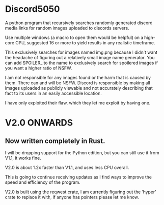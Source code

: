 # Discord5050
A python program that recursively searches randomly generated discord media links for random images uploaded to discords servers.

Use multiple windows (a macro to open them would be helpful) on a high-core CPU, suggested 16 or more to yield results in any realistic timeframe.

This exclusively searches for images named img.png because I didn't want the headache of figuring out a relatively small image name generator. You can add SPOILER_ to the name to exclusively search for spoilered images if you want a higher ratio of NSFW.

I am not responsible for any images found or the harm that is caused by them. There can and will be NSFW. Discord is responsible by making all images uploaded as publicly viewable and not accurately describing that fact to its users in an easily accessible location.

I have only exploited their flaw, which they let me exploit by having one.

# V2.0 ONWARDS
## Now written completely in Rust.
I will be dropping support for the Python edition, but you can still use it from V1.1, it works fine.

V2.0 is about 1.2x faster than V1.1, and uses less CPU overall.

This is going to continue receiving updates as I find ways to improve the speed and efficiency of the program.

V2.0 is built using the reqwest crate, I am currently figuring out the 'hyper' crate to replace it with, if anyone has pointers please let me know.
